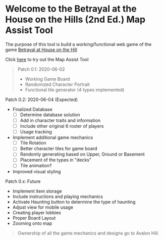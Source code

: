 # Welcome to the Betrayal at the House on the Hills (2nd Ed.) Map Assist Tool
The purpose of this tool is build a working/functional web game of the game [Betrayal at House on the Hill](https://avalonhill.wizards.com/avalon-hill-betrayal-house-hill)

Click [here](https://d2ta.github.io/BetrayalHouseHillMapTool/gridMap.html) to try out the Map Assist Tool

> Patch 0.1: 2020-06-02
> - Working Game Board
> - Randomized Character Portrait
> - Functional tile generator (4 types implemented)

Patch 0.2: 2020-06-04 (Expected)
- Finalized Database
  - [ ] Determine database solution
  - [ ] Add in character traits and information
  - [ ] Include other original 6 roster of players
  - [ ] Usage tracking
- Implement additional game mechanics 
  - [ ] Tile Rotation
  - [ ] Better character tiles for game board
  - [ ] Randomly generating based on Upper, Ground or Basement
  - [ ]  Placement of the types in "decks"
  - [ ] Tile animation?
- Improved visual styling

Patch 0.x: Future
- Implement item storage 
- Include instructions and playing mechanics
- Activate Haunting button to determine the type of haunting
- Adjust view for mobile usage
- Creating player lobbies
- Proper Board Layout
- Zooming onto map





> Ownership of all the game mechanics and designs go to Avalon Hill.
